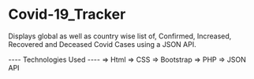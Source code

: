 # Covid-19_Tracker
Displays global as well as country wise list of, Confirmed, Increased, Recovered and Deceased Covid Cases using a JSON API.

---- Technologies Used ----
=> Html
=> CSS
=> Bootstrap
=> PHP
=> JSON API
